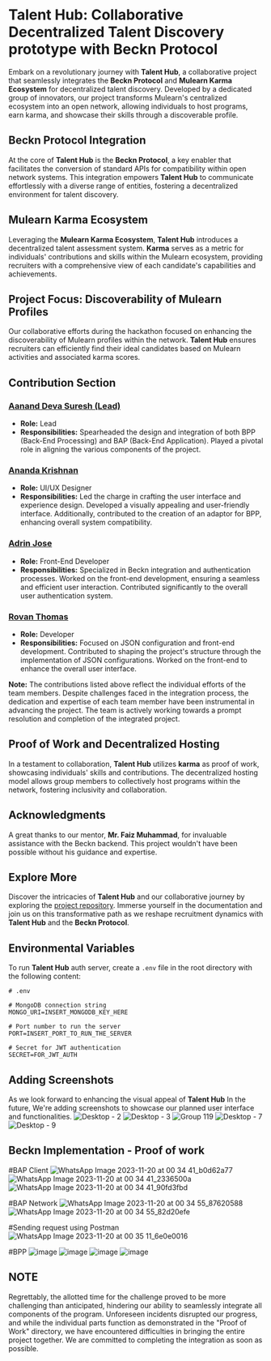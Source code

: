 # Talent Hub: Collaborative Decentralized Talent Discovery prototype with Beckn Protocol

Embark on a revolutionary journey with **Talent Hub**, a collaborative project that seamlessly integrates the **Beckn Protocol** and **Mulearn Karma Ecosystem** for decentralized talent discovery. Developed by a dedicated group of innovators, our project transforms Mulearn's centralized ecosystem into an open network, allowing individuals to host programs, earn karma, and showcase their skills through a discoverable profile.

## Beckn Protocol Integration

At the core of **Talent Hub** is the **Beckn Protocol**, a key enabler that facilitates the conversion of standard APIs for compatibility within open network systems. This integration empowers **Talent Hub** to communicate effortlessly with a diverse range of entities, fostering a decentralized environment for talent discovery.

## Mulearn Karma Ecosystem

Leveraging the **Mulearn Karma Ecosystem**, **Talent Hub** introduces a decentralized talent assessment system. **Karma** serves as a metric for individuals' contributions and skills within the Mulearn ecosystem, providing recruiters with a comprehensive view of each candidate's capabilities and achievements.

## Project Focus: Discoverability of Mulearn Profiles

Our collaborative efforts during the hackathon focused on enhancing the discoverability of Mulearn profiles within the network. **Talent Hub** ensures recruiters can efficiently find their ideal candidates based on Mulearn activities and associated karma scores.

## Contribution Section

### [Aanand Deva Suresh (Lead)](https://github.com/Keyes1)
- **Role:** Lead
- **Responsibilities:** Spearheaded the design and integration of both BPP (Back-End Processing) and BAP (Back-End Application). Played a pivotal role in aligning the various components of the project.

### [Ananda Krishnan](https://github.com/insertyourusernamehere)
- **Role:** UI/UX Designer
- **Responsibilities:** Led the charge in crafting the user interface and experience design. Developed a visually appealing and user-friendly interface. Additionally, contributed to the creation of an adaptor for BPP, enhancing overall system compatibility.

### [Adrin Jose](https://github.com/Adrin7113)
- **Role:** Front-End Developer
- **Responsibilities:** Specialized in Beckn integration and authentication processes. Worked on the front-end development, ensuring a seamless and efficient user interaction. Contributed significantly to the overall user authentication system.

### [Rovan Thomas](https://github.com/rovxn)
- **Role:** Developer
- **Responsibilities:** Focused on JSON configuration and front-end development. Contributed to shaping the project's structure through the implementation of JSON configurations. Worked on the front-end to enhance the overall user interface.

**Note:** The contributions listed above reflect the individual efforts of the team members. Despite challenges faced in the integration process, the dedication and expertise of each team member have been instrumental in advancing the project. The team is actively working towards a prompt resolution and completion of the integrated project.


## Proof of Work and Decentralized Hosting

In a testament to collaboration, **Talent Hub** utilizes **karma** as proof of work, showcasing individuals' skills and contributions. The decentralized hosting model allows group members to collectively host programs within the network, fostering inclusivity and collaboration.

## Acknowledgments

A great thanks to our mentor, **Mr. Faiz Muhammad**, for invaluable assistance with the Beckn backend. This project wouldn't have been possible without his guidance and expertise.

## Explore More

Discover the intricacies of **Talent Hub** and our collaborative journey by exploring the [project repository](https://github.com/Top-100-Coders/knv2). Immerse yourself in the documentation and join us on this transformative path as we reshape recruitment dynamics with **Talent Hub** and the **Beckn Protocol**.

## Environmental Variables

To run **Talent Hub** auth server, create a `.env` file in the root directory with the following content:

```dotenv
# .env

# MongoDB connection string
MONGO_URI=INSERT_MONGODB_KEY_HERE

# Port number to run the server
PORT=INSERT_PORT_TO_RUN_THE_SERVER

# Secret for JWT authentication
SECRET=FOR_JWT_AUTH
```

## Adding Screenshots

As we look forward to enhancing the visual appeal of **Talent Hub** In the future, We're adding screenshots to showcase our planned user interface and functionalities.
![Desktop - 2](https://github.com/insertyourusernamehere/beckn-prototype/assets/114121995/818c5e42-4fad-4a5c-83a6-6f40a820a3d5)
![Desktop - 3](https://github.com/insertyourusernamehere/beckn-prototype/assets/114121995/975650b3-81bf-428b-b405-bfb6d6392692)
![Group 119](https://github.com/insertyourusernamehere/beckn-prototype/assets/114121995/708c981f-b765-4c46-96f4-132fa7bd6bf7)
![Desktop - 7](https://github.com/insertyourusernamehere/beckn-prototype/assets/114121995/531d0b07-2913-46f6-ba3d-62d0688dbe6b)
![Desktop - 9](https://github.com/insertyourusernamehere/beckn-prototype/assets/114121995/cf793999-f22b-48b3-8198-8569df3380f3)

## Beckn Implementation - Proof of work

#BAP Client
![WhatsApp Image 2023-11-20 at 00 34 41_b0d62a77](https://github.com/Top-100-Coders/Talent-hub/assets/114121995/37b57936-59e6-4e0a-9f8d-9dd0037bdec8)
![WhatsApp Image 2023-11-20 at 00 34 41_2336500a](https://github.com/Top-100-Coders/Talent-hub/assets/114121995/bad92274-07cc-41fc-b5c4-b7e9376c41a4)
![WhatsApp Image 2023-11-20 at 00 34 41_90fd3fbd](https://github.com/Top-100-Coders/Talent-hub/assets/114121995/ba99e00b-c2d8-4810-abd7-c363973f8d6d)

#BAP Network
![WhatsApp Image 2023-11-20 at 00 34 55_87620588](https://github.com/Top-100-Coders/Talent-hub/assets/114121995/59d1eafd-6b19-4f4c-aa1d-811dccdf67f6)
![WhatsApp Image 2023-11-20 at 00 34 55_82d20efe](https://github.com/Top-100-Coders/Talent-hub/assets/114121995/dd340f4b-2f94-48c7-83d1-237c96ac67af)

#Sending request using Postman
![WhatsApp Image 2023-11-20 at 00 35 11_6e0e0016](https://github.com/Top-100-Coders/Talent-hub/assets/114121995/3abf5f0e-ffc4-4595-bf58-9e0c145c2b13)

#BPP
![image](https://github.com/Top-100-Coders/Talent-hub/assets/114121995/177e12f9-d7d7-4a02-b668-6715f4eaf458)
![image](https://github.com/Top-100-Coders/Talent-hub/assets/114121995/5a284632-1e9c-40f9-baa7-fa4ec0120fc1)
![image](https://github.com/Top-100-Coders/Talent-hub/assets/114121995/c5abfdce-f553-4a52-b35e-c7497aa1dd8a)
![image](https://github.com/Top-100-Coders/Talent-hub/assets/114121995/e4864857-41b6-409b-bffe-e6d485e9b176)



## NOTE
Regrettably, the allotted time for the challenge proved to be more challenging than anticipated, hindering our ability to seamlessly integrate all components of the program. Unforeseen incidents disrupted our progress, and while the individual parts function as demonstrated in the "Proof of Work" directory, we have encountered difficulties in bringing the entire project together. We are committed to completing the integration as soon as possible.



